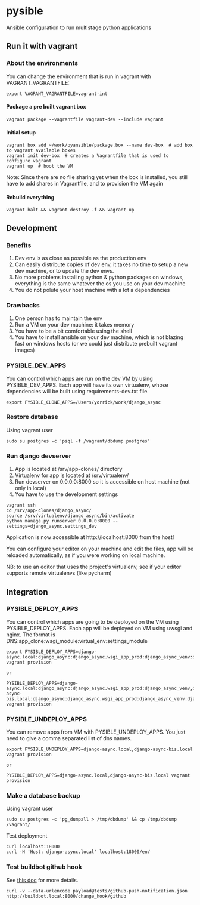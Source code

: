 pysible
=========

Ansible configuration to run multistage python applications


## Run it with vagrant


### About the environments

You can change the environment that is run in vagrant with VAGRANT_VAGRANTFILE:
```
export VAGRANT_VAGRANTFILE=vagrant-int
```


#### Package a pre built vagrant box
```
vagrant package --vagrantfile vagrant-dev --include vagrant
```



#### Initial setup
```
vagrant box add ~/work/pyansible/package.box --name dev-box  # add box to vagrant available boxes
vagrant init dev-box  # creates a Vagrantfile that is used to configure vagrant
vagrant up  # boot the VM
```

Note: Since there are no file sharing yet when the box is installed, you still have to add shares in Vagrantfile, and to provision the VM again



#### Rebuild everything

```
vagrant halt && vagrant destroy -f && vagrant up
```


## Development


### Benefits
1. Dev env is as close as possible as the production env
2. Can easily distribute copies of dev env, it takes no time to setup a new dev machine, or to update the dev envs.
3. No more problems installing python & python packages on windows, everything is the same whatever the os you use on your dev machine
4. You do not polute your host machine with a lot a dependencies

### Drawbacks
1. One person has to maintain the env
2. Run a VM on your dev machine: it takes memory
3. You have to be a bit comfortable using the shell
4. You have to install ansible on your dev machine, which is not blazing fast on windows hosts (or we could just distribute prebuilt vagrant images)


### PYSIBLE_DEV_APPS

You can control which apps are run on the dev VM by using PYSIBLE_DEV_APPS.
Each app will have its own virtualenv, whose dependencies will be built using requirements-dev.txt file.
```
export PYSIBLE_CLONE_APPS=/Users/yorrick/work/django_async
```


### Restore database

Using vagrant user
```
sudo su postgres -c 'psql -f /vagrant/dbdump postgres'
```


### Run django devserver

1. App is located at /srv/app-clones/<app> directory
2. Virtualenv for app is located at /srv/virtualenv/<app>
3. Run devserver on 0.0.0.0:8000 so it is accessible on host machine (not only in local)
4. You have to use the development settings

```
vagrant ssh
cd /srv/app-clones/django_async/
source /srv/virtualenv/django_async/bin/activate
python manage.py runserver 0.0.0.0:8000 --settings=django_async.settings_dev
```

Application is now accessible at http://localhost:8000 from the host!

You can configure your editor on your machine and edit the files, app will be reloaded automatically, as if you were working on local machine.


NB: to use an editor that uses the project's virtualenv, see if your editor supports remote virtualenvs (like pycharm)



## Integration


### PYSIBLE_DEPLOY_APPS

You can control which apps are going to be deployed on the VM using PYSIBLE_DEPLOY_APPS.
Each app will be deployed on VM using uwsgi and nginx.
The format is DNS:app_clone:wsgi_module:virtual_env:settings_module
```
export PYSIBLE_DEPLOY_APPS=django-async.local:django_async:django_async.wsgi_app_prod:django_async_venv:django_async.settings_prod
vagrant provision

or

PYSIBLE_DEPLOY_APPS=django-async.local:django_async:django_async.wsgi_app_prod:django_async_venv,django-async-bis.local:django_async:django_async.wsgi_app_prod:django_async_venv:django_async.settings_prod vagrant provision
```


### PYSIBLE_UNDEPLOY_APPS

You can remove apps from VM with PYSIBLE_UNDEPLOY_APPS.
You just need to give a comma separated list of dns names.
```
export PYSIBLE_UNDEPLOY_APPS=django-async.local,django-async-bis.local
vagrant provision

or

PYSIBLE_DEPLOY_APPS=django-async.local,django-async-bis.local vagrant provision
```



### Make a database backup

Using vagrant user
```
sudo su postgres -c 'pg_dumpall > /tmp/dbdump' && cp /tmp/dbdump /vagrant/
```

Test deployment
```
curl localhost:18000
curl -H 'Host: django-async.local' localhost:18000/en/
```


### Test buildbot github hook

See [this doc](http://docs.buildbot.net/0.8.4p2/Change-Hooks.html) for more details.

```
curl -v --data-urlencode payload@tests/github-push-notification.json http://buildbot.local:8000/change_hook/github
```

